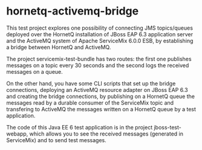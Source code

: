 # hornetq-activemq-bridge

This test project explores one possibility of connecting JMS topics/queues deployed over the HornetQ installation of JBoss EAP 6.3 application server and the ActiveMQ system of Apache ServiceMix 6.0.0 ESB, by establishing a bridge between HornetQ and ActiveMQ.

The project servicemix-test-bundle has two routes: the first one publishes messages on a topic every 30 seconds and the second logs the received messages on a queue.

On the other hand, you have some CLI scripts that set up the bridge connections, deploying an ActiveMQ resource adapter on JBoss EAP 6.3 and creating the bridge connections, by publishing on a HornetQ queue the messages read by a durable consumer of the ServiceMix topic and transfering to ActiveMQ the messages written on a HornetQ queue by a test application.

The code of this Java EE 6 test application is in the project jboss-test-webapp, which allows you to see the received messages (generated in ServiceMix) and to send test messages.
